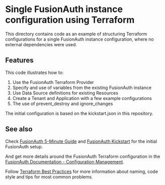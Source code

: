 # Single FusionAuth instance configuration using Terraform

This directory contains code as an example of structuring Terraform configurations for a single FusionAuth instance configuration, where no external dependencies were used.

## Features

This code illustrates how to:

1. Use the FusionAuth Terraform Provider
2. Specify and use of variables from the existing FusionAuth instance
3. Use Data Source definitions for existing Resources
4. Create a Tenant and Application with a few example configurations
5. The use of prevent_destroy and ignore_changes

The initial configuration is based on the kickstart.json in this repository.

## See also

Check [FusionAuth 5-Minute Guide](https://fusionauth.io/docs/v1/tech/5-minute-setup-guide) and [FusionAuth Kickstart](https://fusionauth.io/docs/v1/tech/installation-guide/kickstart) for the initial FusionAuth setup.

And get more details around the FusionAuth Terraform configuration in the [FusionAuth Documentation - Configuration Management](https://fusionauth.io/docs/v1/tech/admin-guide/configuration-management).

Follow [Terraform Best Practices](https://www.terraform-best-practices.com) for more information about naming, code style and tips for most common problems.

